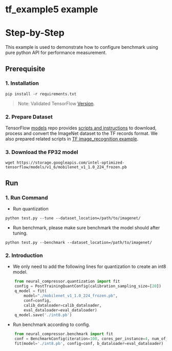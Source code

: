 tf_example5 example
=====================

Step-by-Step
============

This example is used to demonstrate how to configure benchmark using pure python API for performance measurement.

## Prerequisite
### 1. Installation
```shell
pip install -r requirements.txt
```
> Note: Validated TensorFlow [Version](/docs/source/installation_guide.md#validated-software-environment).

### 2. Prepare Dataset  
TensorFlow [models](https://github.com/tensorflow/models) repo provides [scripts and instructions](https://github.com/tensorflow/models/tree/master/research/slim#an-automated-script-for-processing-imagenet-data) to download, process and convert the ImageNet dataset to the TF records format.
We also prepared related scripts in [TF image_recognition example](../../tensorflow/image_recognition/tensorflow_models/quantization/ptq/README.md#2-prepare-dataset). 

### 3. Download the FP32 model
```shell
wget https://storage.googleapis.com/intel-optimized-tensorflow/models/v1_6/mobilenet_v1_1.0_224_frozen.pb
```

## Run
### 1. Run Command
* Run quantization
```shell
python test.py --tune --dataset_location=/path/to/imagenet/
``` 
* Run benchmark, please make sure benchmark the model should after tuning.
```shell
python test.py --benchmark --dataset_location=/path/to/imagenet/
``` 

### 2. Introduction
* We only need to add the following lines for quantization to create an int8 model.
```python
    from neural_compressor.quantization import fit
    config = PostTrainingQuantConfig(calibration_sampling_size=[20])
    q_model = fit(
        model="./mobilenet_v1_1.0_224_frozen.pb",
        conf=config,
        calib_dataloader=calib_dataloader,
        eval_dataloader=eval_dataloader)
    q_model.save('./int8.pb')
```
* Run benchmark according to config.
```python
    from neural_compressor.benchmark import fit
    conf = BenchmarkConfig(iteration=100, cores_per_instance=4, num_of_instance=7)
    fit(model='./int8.pb', config=conf, b_dataloader=eval_dataloader)
 
```

